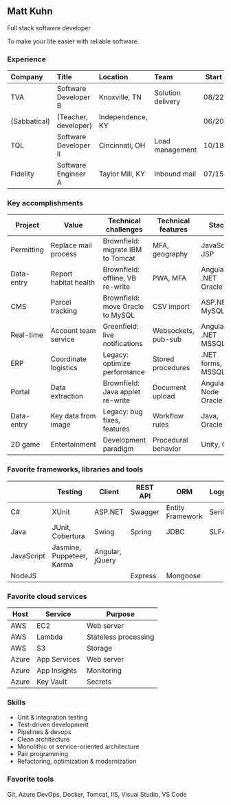 ## Matt Kuhn

Full stack software developer

To make your life easier with reliable software.

### Experience

| Company      | Title                       | Location         | Team              | Start | End   |
| :----------- | :-------------------------- | :--------------- | :---------------- | :---: | :---: |
| TVA          | Software Developer B        | Knoxville, TN    | Solution delivery | 08/22 |       |
| (Sabbatical) | (Teacher, developer)        | Independence, KY |                   | 06/20 | 08/22 |
| TQL          | Software Developer II       | Cincinnati, OH   | Load management   | 10/18 | 06/20 |
| Fidelity     | Software Engineer A         | Taylor Mill, KY  | Inbound mail      | 07/15 | 10/18 |

### Key accomplishments

| Project    | Value                  | Technical challenges              | Technical features  | Stack               | Host    |
| ---------- | ---------------------- | --------------------------------- | ------------------- | ------------------- | ------- |
| Permitting | Replace mail process   | Brownfield: migrate IBM to Tomcat | MFA, geography      | JavaScript JSP      | Azure   |
| Data-entry | Report habitat health  | Brownfield: offline, VB re-write  | PWA, MFA            | Angular .NET Oracle | AWS     |
| CMS        | Parcel tracking        | Brownfield: move Oracle to MySQL  | CSV import          | ASP.NET MySQL       | AWS     |
| Real-time  | Account team service   | Greenfield: live notifications    | Websockets, pub-sub | Angular .NET MSSQL  | On-prem |
| ERP        | Coordinate logistics   | Legacy: optimize performance      | Stored procedures   | .NET forms, MSSQL   | On-prem |
| Portal     | Data extraction        | Brownfield: Java applet re-write  | Document upload     | Angular Node Oracle | AWS     |
| Data-entry | Key data from image    | Legacy: bug fixes, features       | Workflow rules      | Java, Oracle        | On-prem |
| 2D game    | Entertainment          | Development paradigm              | Procedural behavior | Unity, C#           |         |

### Favorite frameworks, libraries and tools

|            | Testing                   | Client          | REST API | ORM              | Logging | Build           |
| ---------- | ------------------------- | --------------- | -------- | ---------------- | ------- | -------------   |
| C#         | XUnit                     | ASP.NET         | Swagger  | Entity Framework | Serilog | Nuget           |
| Java       | JUnit, Cobertura          | Swing           | Spring   | JDBC             | SLF4J   | Gradle, Maven   |
| JavaScript | Jasmine, Puppeteer, Karma | Angular, jQuery |          |                  |         | TypeScript, npm |
| NodeJS     |                           |                 | Express  | Mongoose         |         | npm             |

### Favorite cloud services

| Host  | Service      | Purpose              |
| ----- | ------------ | -------------------- |
| AWS   | EC2          | Web server           |
| AWS   | Lambda       | Stateless processing |
| AWS   | S3           | Storage              |
| Azure | App Services | Web server           |
| Azure | App Insights | Monitoring           |
| Azure | Key Vault    | Secrets              |

### Skills

- Unit & integration testing
- Test-driven development
- Pipelines & devops
- Clean architecture
- Monolithic or service-oriented architecture
- Pair programming
- Refactoring, optimization & modernization

### Favorite tools

Git, Azure DevOps, Docker, Tomcat, IIS, Visual Studio, VS Code

